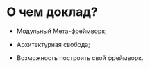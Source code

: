 <style>
.slidev-page-7 {
    ul {
        font-size: 2em;
    }
}
</style>

# О чем доклад?



<v-clicks>

- Модульный Мета-фреймворк;
<!-- Объяснить что такое мета фреймворк -->
<!-- Высокоуровневый набор функций для разработки приложений -->
<!-- Надстройка на UI фреймворком, который объединяет и дополняет инструменты для полноценной разработки приложения -->
<!-- Например, встроенный SSR, маршрутизатор, готовая сборка, работа с SEO, работа с данными -->

- Архитектурная свобода;
<!-- Никаких Next.js ограничений, любой рантайм, любой стек -->

- Возможность построить свой фреймворк.
<!-- Полный контроль на каждой стадии -->



</v-clicks>